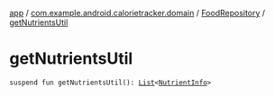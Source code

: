 [app](../../index.md) / [com.example.android.calorietracker.domain](../index.md) / [FoodRepository](index.md) / [getNutrientsUtil](./get-nutrients-util.md)

# getNutrientsUtil

`suspend fun getNutrientsUtil(): `[`List`](https://kotlinlang.org/api/latest/jvm/stdlib/kotlin.collections/-list/index.html)`<`[`NutrientInfo`](../../com.example.android.calorietracker.data.network.dto/-nutrient-info/index.md)`>`